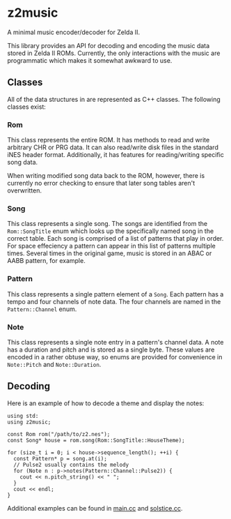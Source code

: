 # z2music

A minimal music encoder/decoder for Zelda II.

This library provides an API for decoding and encoding the music data stored in
Zelda II ROMs.  Currently, the only interactions with the music are
programmatic which makes it somewhat awkward to use.

## Classes

All of the data structures in are represented as C++ classes.  The following
classes exist:

### Rom

This class represents the entire ROM.  It has methods to read and write
arbitrary CHR or PRG data.  It can also read/write disk files in the standard
iNES header format.  Additionally, it has features for reading/writing specific
song data.

When writing modified song data back to the ROM, however, there is currently no
error checking to ensure that later song tables aren't overwritten.

### Song

This class represents a single song.  The songs are identified from the
`Rom::SongTitle` enum which looks up the specifically named song in the correct
table.  Each song is comprised of a list of patterns that play in order.  For
space effeciency a pattern can appear in this list of patterns multiple times.
Several times in the original game, music is stored in an ABAC or AABB pattern,
for example.

### Pattern

This class represents a single pattern element of a `Song`.  Each pattern has
a tempo and four channels of note data.  The four channels are named in the
`Pattern::Channel` enum.

### Note

This class represents a single note entry in a pattern's channel data.  A note
has a duration and pitch and is stored as a single byte.  These values are
encoded in a rather obtuse way, so enums are provided for convenience in
`Note::Pitch` and `Note::Duration`.

## Decoding

Here is an example of how to decode a theme and display the notes:

```
using std:
using z2music;

const Rom rom("/path/to/z2.nes");
const Song* house = rom.song(Rom::SongTitle::HouseTheme);

for (size_t i = 0; i < house->sequence_length(); ++i) {
  const Pattern* p = song.at(i);
  // Pulse2 usually contains the melody
  for (Note n : p->notes(Pattern::Channel::Pulse2)) {
    cout << n.pitch_string() << " ";
  }
  cout << endl;
}
```

Additional examples can be found in [main.cc](main.cc) and [solstice.cc](solstice.cc).
